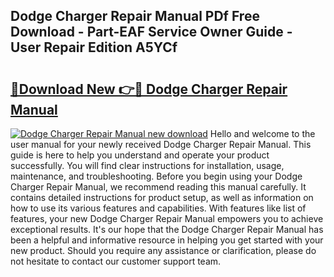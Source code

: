 ## Dodge Charger Repair Manual PDf Free Download - Part-EAF Service Owner Guide - User Repair Edition A5YCf

# <h2><a href="http://bc2760.oget.top/?id=Dodge+Charger+Repair+Manual">🔗Download New 👉🔴 Dodge Charger Repair Manual</a></h2>

[![Dodge Charger Repair Manual new download](https://i.imgur.com/5g1atiW.png)](http://bc2760.oget.top/?id=Dodge+Charger+Repair+Manual)
Hello and welcome to the user manual for your newly received Dodge Charger Repair Manual. This guide is here to help you understand and operate your product successfully. You will find clear instructions for installation, usage, maintenance, and troubleshooting. Before you begin using your Dodge Charger Repair Manual, we recommend reading this manual carefully. It contains detailed instructions for product setup, as well as information on how to use its various features and capabilities. With features like list of features, your new Dodge Charger Repair Manual empowers you to achieve exceptional results. It's our hope that the Dodge Charger Repair Manual has been a helpful and informative resource in helping you get started with your new product. Should you require any assistance or clarification, please do not hesitate to contact our customer support team.
